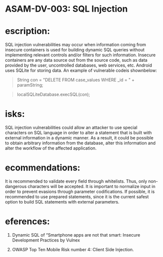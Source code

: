 
# ASAM-DV-003: SQL Injection

#  escription:
SQL injection vulnerabilities may occur when information coming from insecure containers is used for building dynamic SQL queries without implementing relevant controls and/or filters for such information. Insecure containers are any data source out from the source code, such as data provided by the user, uncontrolled databases, web services, etc. Android uses SQLite for storing data. An example of vulnerable codeis shownbelow:


> String con = "DELETE FROM case_values WHERE _id = " + paramString;

> localSQLiteDatabase.execSQL(con);

#  isks:
SQL injection vulnerabilities could allow an attacker to use special characters on SQL language in order to alter a statement that is built with external information in a dynamic manner. As a result, it could be possible to obtain arbitrary information from the database, alter this information and alter the workflow of the affected application.

#  ecommendations:
It is recommended to validate every field through whitelists. Thus, only non-dangerous characters will be accepted. It is important to normalize input in order to prevent evasions through parameter codifications. If possible, it is recommended to use prepared statements, since it is the current safest option to build SQL statements with external parameters.

#  eferences:
1. Dynamic SQL of “Smartphone apps are not that smart: Insecure Development Practices by Vulnex

2. OWASP Top Ten Mobile Risk number 4: Client Side Injection.

